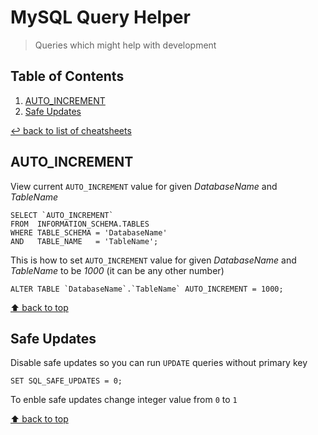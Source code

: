# MySQL Query Helper
> Queries which might help with development

## Table of Contents

1. [AUTO_INCREMENT](#auto_increment)
1. [Safe Updates](#safe-updates)

[↩ back to list of cheatsheets](README.md#list-of-cheatsheets)

## AUTO_INCREMENT

View current `AUTO_INCREMENT` value for given *DatabaseName* and *TableName*

```mysql
SELECT `AUTO_INCREMENT`
FROM  INFORMATION_SCHEMA.TABLES
WHERE TABLE_SCHEMA = 'DatabaseName'
AND   TABLE_NAME   = 'TableName';
```

This is how to set `AUTO_INCREMENT` value for given *DatabaseName* and *TableName* to be *1000* (it can be any other number)

```mysql
ALTER TABLE `DatabaseName`.`TableName` AUTO_INCREMENT = 1000;
```

[⬆ back to top](#table-of-contents)

## Safe Updates

Disable safe updates so you can run `UPDATE` queries without primary key

```mysql
SET SQL_SAFE_UPDATES = 0;
```

To enble safe updates change integer value from `0` to `1`

[⬆ back to top](#table-of-contents)